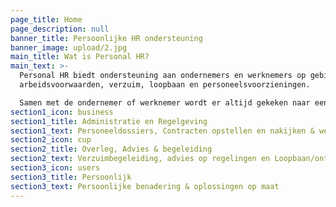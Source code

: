 ```yaml
---
page_title: Home
page_description: null
banner_title: Persoonlijke HR ondersteuning
banner_image: upload/2.jpg
main_title: Wat is Personal HR?
main_text: >-
  Personal HR biedt ondersteuning aan ondernemers en werknemers op gebied van
  arbeidsvoorwaarden, verzuim, loopbaan en personeelsvoorzieningen.

  Samen met de ondernemer of werknemer wordt er altijd gekeken naar een passende oplossing.
section1_icon: business
section1_title: Administratie en Regelgeving
section1_text: Personeeldossiers, Contracten opstellen en nakijken & werkplek onderzoeken
section2_icon: cup
section2_title: Overleg, Advies & begeleiding
section2_text: Verzuimbegeleiding, advies op regelingen en Loopbaan/ontwikkeltrajecten
section3_icon: users
section3_title: Persoonlijk
section3_text: Persoonlijke benadering & oplossingen op maat
---
```

